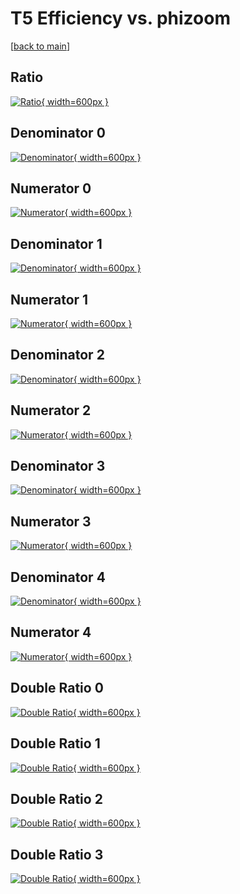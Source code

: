# T5 Efficiency vs. phizoom

[[back to main](./)]



## Ratio

[![Ratio](../mtv/var/T5_xtr_13_-1_eff_phizoom.png){ width=600px }](../mtv/var/T5_xtr_13_-1_eff_phizoom.pdf)

## Denominator 0

[![Denominator](../mtv/den/T5_xtr_13_-1_eff_phizoom_den0.png){ width=600px }](../mtv/den/T5_xtr_13_-1_eff_phizoom_den0.pdf)

## Numerator 0

[![Numerator](../mtv/num/T5_xtr_13_-1_eff_phizoom_num0.png){ width=600px }](../mtv/num/T5_xtr_13_-1_eff_phizoom_num0.pdf)

## Denominator 1

[![Denominator](../mtv/den/T5_xtr_13_-1_eff_phizoom_den1.png){ width=600px }](../mtv/den/T5_xtr_13_-1_eff_phizoom_den1.pdf)

## Numerator 1

[![Numerator](../mtv/num/T5_xtr_13_-1_eff_phizoom_num1.png){ width=600px }](../mtv/num/T5_xtr_13_-1_eff_phizoom_num1.pdf)

## Denominator 2

[![Denominator](../mtv/den/T5_xtr_13_-1_eff_phizoom_den2.png){ width=600px }](../mtv/den/T5_xtr_13_-1_eff_phizoom_den2.pdf)

## Numerator 2

[![Numerator](../mtv/num/T5_xtr_13_-1_eff_phizoom_num2.png){ width=600px }](../mtv/num/T5_xtr_13_-1_eff_phizoom_num2.pdf)

## Denominator 3

[![Denominator](../mtv/den/T5_xtr_13_-1_eff_phizoom_den3.png){ width=600px }](../mtv/den/T5_xtr_13_-1_eff_phizoom_den3.pdf)

## Numerator 3

[![Numerator](../mtv/num/T5_xtr_13_-1_eff_phizoom_num3.png){ width=600px }](../mtv/num/T5_xtr_13_-1_eff_phizoom_num3.pdf)

## Denominator 4

[![Denominator](../mtv/den/T5_xtr_13_-1_eff_phizoom_den4.png){ width=600px }](../mtv/den/T5_xtr_13_-1_eff_phizoom_den4.pdf)

## Numerator 4

[![Numerator](../mtv/num/T5_xtr_13_-1_eff_phizoom_num4.png){ width=600px }](../mtv/num/T5_xtr_13_-1_eff_phizoom_num4.pdf)

## Double Ratio 0

[![Double Ratio](../mtv/ratio/T5_xtr_13_-1_eff_phizoom_ratio0.png){ width=600px }](../mtv/ratio/T5_xtr_13_-1_eff_phizoom_ratio0.pdf)

## Double Ratio 1

[![Double Ratio](../mtv/ratio/T5_xtr_13_-1_eff_phizoom_ratio1.png){ width=600px }](../mtv/ratio/T5_xtr_13_-1_eff_phizoom_ratio1.pdf)

## Double Ratio 2

[![Double Ratio](../mtv/ratio/T5_xtr_13_-1_eff_phizoom_ratio2.png){ width=600px }](../mtv/ratio/T5_xtr_13_-1_eff_phizoom_ratio2.pdf)

## Double Ratio 3

[![Double Ratio](../mtv/ratio/T5_xtr_13_-1_eff_phizoom_ratio3.png){ width=600px }](../mtv/ratio/T5_xtr_13_-1_eff_phizoom_ratio3.pdf)

